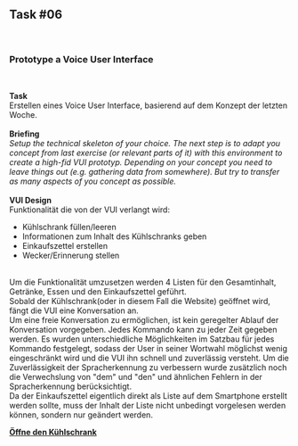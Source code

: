 ## Task #06
<br>
  <h3>Prototype a Voice User Interface</h3>
  <br>
  
  <b>Task</b>
  <br>
  Erstellen eines Voice User Interface, basierend auf dem Konzept der letzten Woche.<br>
  <br>
  <b>Briefing</b><br>
  <i>Setup the technical skeleton of your choice. The next step is to adapt you concept from last exercise (or relevant parts of it) with this environment to create a high-fid VUI prototyp. Depending on your concept you need to leave things out (e.g. gathering data from somewhere). But try to transfer as many aspects of you concept as possible.</i>
  <br>
  <br>
  <b>VUI Design</b>
  <br>
  Funktionalität die von der VUI verlangt wird:<br>
  - Kühlschrank füllen/leeren<br>
  - Informationen zum Inhalt des Kühlschranks geben<br>
  - Einkaufszettel erstellen<br>
  - Wecker/Erinnerung stellen<br>
  <br>
  Um die Funktionalität umzusetzen werden 4 Listen für den Gesamtinhalt, Getränke, Essen und den Einkaufszettel geführt.<br>
  Sobald der Kühlschrank(oder in diesem Fall die Website) geöffnet wird, fängt die VUI eine Konversation an.<br>
  Um eine freie Konversation zu ermöglichen, ist kein geregelter Ablauf der Konversation vorgegeben. Jedes Kommando kann zu jeder Zeit gegeben werden.
  Es wurden unterschiedliche Möglichkeiten im Satzbau für jedes Kommando festgelegt, sodass der User in seiner Wortwahl möglichst wenig eingeschränkt wird und die VUI ihn schnell und zuverlässig versteht. Um die Zuverlässigkeit der Spracherkennung zu verbessern wurde zusätzlich noch die Verwechslung von "dem" und "den" und ähnlichen Fehlern in der Spracherkennung berücksichtigt.<br>
  Da der Einkaufszettel eigentlich direkt als Liste auf dem Smartphone erstellt werden sollte, muss der Inhalt der Liste nicht unbedingt vorgelesen werden können, sondern nur geändert werden.<br>
  

<a href="vui.html"><b>Öffne den Kühlschrank</b></a>
